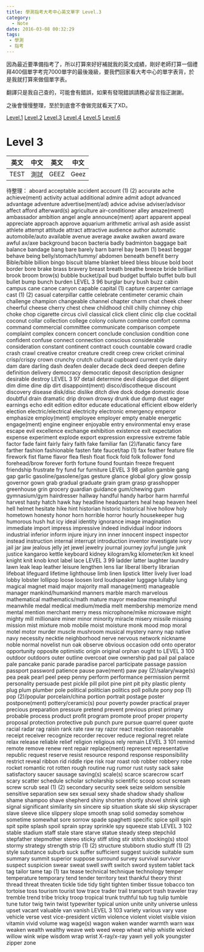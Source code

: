 ```yaml
---
title: 學測指考大考中心英文單字 Level.3
category:
  - Note
date: 2016-03-08 00:32:29
tags:
 - 學測
 - 指考
---
```


因為最近要準備指考了，所以打算來好好補就我的英文成績，剛好老師打算一個禮拜400個單字考完7000單字的最後幾級，要我們回家看大考中心的單字表背，於是我就打算來做個單字表。

翻譯只是我自己查的，可能會有錯誤，如果有發現錯誤請務必留言指正謝謝。

之後會慢慢整理，至於到底會不會做完就看天了XD。

<!--more-->

[Level.1](/note-2016-0308學測指考大考中心英文單字-Level-1/)
[Level.2](/note-2016-0308學測指考大考中心英文單字-Level-2/)
[Level.3](/note-2016-0308學測指考大考中心英文單字-Level-3/)
[Level.4](/note-2016-0308學測指考大考中心英文單字-Level-4/)
[Level.5](/note-2016-0308學測指考大考中心英文單字-Level-5/)
[Level.6](/note-2016-0308學測指考大考中心英文單字-Level-6/)

# Level 3

|英文|中文|英文|中文|
|-------|--|--|--|
|TEST|測試|GEEZ|Geez|


待整理：
aboard
acceptable
accident
account (1) (2)
accurate
ache
achieve(ment)
activity
actual
additional
admire
admit
adopt
advanced
advantage
adventure
advertise(ment/ad)
advice
advise
adviser/advisor
affect
afford
afterward(s)
agriculture
air-conditioner
alley
amaze(ment)
ambassador
ambition
angel
angle
announce(ment)
apart
apparent
appeal
appreciate
approach
approve
aquarium
arithmetic
arrival
ash
aside
assist
athlete
attempt
attitude
attract
attractive
audience
author
automatic
automobile/auto
available
avenue
average
awake
awaken
award
aware
awful
ax/axe
background
bacon
bacteria
badly
badminton
baggage
bait
balance
bandage
bang
bare
barely
barn
barrel
bay
beam (1)
beast
beggar
behave
being
belly/stomach/tummy/
 abdomen
beneath
benefit
berry
Bible/bible
billion
bingo
biscuit
blame
blanket
bleed
bless
blouse
bold
boot
border
bore
brake
brass
bravery
breast
breath
breathe
breeze
bride
brilliant
brook
broom
brow(s)
bubble
bucket/pail
bud
budget
buffalo
buffet
bulb
bull
bullet
bump
bunch
burden 
LEVEL 3
 96
burglar
bury
bush
buzz
cabin
campus
cane
canoe
canyon
capable
capital (1)
capture
carpenter
carriage
cast (1) (2)
casual
caterpillar
cattle
celebrate
centimeter
ceramic
chain
challenge
champion
changeable
channel
chapter
charm
chat
cheek
cheer
cheerful
cheese
cherry
chest
chew
childhood
chill
chilly
chimney
chip
choke
chop
cigarette
circus
civil
classical
click
client
clinic
clip
clue
cocktail
coconut
collar
collection
college
colony
column
combine
comfort
comma
command
commercial
committee
communicate
comparison
compete
complaint
complex
concern
concert
conclude
conclusion
condition
cone
confident
confuse
connect
connection
conscious
considerable
consideration
constant
continent
contract
couch
countable
coward
cradle
crash
crawl
creative
creator
creature
credit
creep
crew
cricket
criminal
crisp/crispy
crown
crunchy
crutch
cultural
cupboard
current
cycle
dairy
dam
dare
darling
dash
deafen
dealer
decade
deck
deed
deepen
define
definition
delivery
democracy
democratic
deposit
description
designer
desirable
destroy 
LEVEL 3
 97
detail
determine
devil
dialogue
diet
diligent
dim
dime
dine
dip
dirt
disappoint(ment)
disco/discotheque
discount
discovery
disease
disk/disc
dislike
ditch
dive
dock
dodge
domestic
dose
doubtful
drain
dramatic
drip
drown
drowsy
drunk
due
dump
dust
eager
earnings
echo
edit
edition
editor
educate
educational
efficient
elbow
elderly
election
electric/electrical
electricity
electronic
emergency
emperor
emphasize
employ(ment)
employee
employer
empty
enable
energetic
engage(ment)
engine
engineer
enjoyable
entry
environmental
envy
erase
escape
evil
excellence
exchange
exhibition
existence
exit
expectation
expense
experiment
explode
export
expression
expressive
extreme
fable
factor
fade
faint
fairly
fairy
faith
fake
familiar
fan (2)/fanatic
fancy
fare
farther
fashion
fashionable
fasten
fate
faucet/tap (1)
fax
feather
feature
file
firework
fist
flame
flavor
flea
flesh
float
flock
fold
folk
follower
fond
forehead/brow
forever
forth
fortune
found
fountain
freeze
frequent
friendship
frustrate
fry
fund
fur
furniture 
LEVEL 3
 98
gallon
gamble
gang
gap
garlic
gasoline/gasolene/gas
gesture
glance
global
glory
glow
gossip
governor
gown
grab
gradual
graduate
grain
gram
grasp
grasshopper
greenhouse
grin
grocery
guardian
guidance
gum/chewing gum
gymnasium/gym
hairdresser
hallway
handful
handy
harbor
harm
harmful
harvest
hasty
hatch
hawk
hay
headline
headquarters
heal
heap
heaven
heel
hell
helmet
hesitate
hike
hint
historian
historic
historical
hive
hollow
holy
hometown
honesty
honor
horn
horrible
horror
hourly
housekeeper
hug
humorous
hush
hut
icy
ideal
identity
ignorance
image
imagination
immediate
import
impress
impressive
indeed
individual
indoor
indoors
industrial
inferior
inform
injure
injury
inn
inner
innocent
inspect
inspector
instead
instruction
internal
interrupt
introduction
inventor
investigate
ivory
jail
jar
jaw
jealous
jelly
jet
jewel
jewelry
journal
journey
joyful
jungle
junk
justice
kangaroo
kettle
keyboard
kidney
kilogram/kg
kilometer/km
kit
kneel
knight
knit
knob
knot
label
lace 
LEVEL 3
 99
ladder
latter
laughter
laundry
lawn
leak
leap
leather
leisure
lengthen
lens
liar
liberal
liberty
librarian
lifeboat
lifeguard
lifetime
lighthouse
limb
linen
lipstick
litter
lively
liver
load
lobby
lobster
lollipop
loose
loosen
lord
loudspeaker
luggage
lullaby
lung
magical
magnet
maid
major
majority
mall
manage(ment)
manageable
manager
mankind/humankind
manners
marble
march
marvelous
mathematical
mathematics/math
mature
mayor
meadow
meaningful
meanwhile
medal
medical
medium/media
melt
membership
memorize
mend
mental
mention
merchant
merry
mess
microphone/mike
microwave
might
mighty
mill
millionaire
miner
minor
minority
miracle
misery
missile
missing
mission
mist
mixture
mob
mobile
moist
moisture
monk
mood
mop
moral
motel
motor
murder
muscle
mushroom
musical
mystery
nanny
nap
native
navy
necessity
necktie
neighborhood
nerve
nervous
network
nickname
noble
normal
novelist
nun
oak
observe
obvious
occasion
odd
onto
operator
opportunity
opposite
optimistic
origin
original
orphan
ought to 
LEVEL 3
 100
outdoor
outdoors
outer
outline
overcoat
owe
ownership
pad
pail
pal
palace
pale
pancake
panic
parade
paradise
parcel
participate
passage
passion
passport
password
patience
pause
pave(ment)
paw
pay (2)/salary/wage(s)
pea
peak
pearl
peel
peep
penny
perform
performance
permission
permit
personality
persuade
pest
pickle
pill
pilot
pine
pint
pit
pity
plastic
plenty
plug
plum
plumber
pole
political
politician
politics
poll
pollute
pony
pop (1)
pop (2)/popular
porcelain/china
portion
portrait
postage
poster
postpone(ment)
pottery/ceramic(s)
pour
poverty
powder
practical
prayer
precious
preparation
pressure
pretend
prevent
previous
priest
primary
probable
process
product
profit
program
promote
proof
proper
property
proposal
protection
protective
pub
punch
pure
pursue
quarrel
queer
quote
racial
radar
rag
raisin
rank
rate
raw
ray
razor
react
reaction
reasonable
receipt
receiver
recognize
recorder
recover
reduce
regional
regret
relate
relax
release
reliable
relief
religion
religious
rely
remain 
LEVEL 3
 101
remind
remote
remove
renew
rent
repair
replace(ment)
represent
representative
republic
request
reserve
resist
resource
respond
response
responsibility
restrict
reveal
ribbon
rid
riddle
ripe
risk
roar
roast
rob
robber
robbery
robe
rocket
romantic
rot
rotten
rough
routine
rug
rumor
rust
rusty
sack
sake
satisfactory
saucer
sausage
saving(s)
scale(s)
scarce
scarecrow
scarf
scary
scatter
schedule
scholar
scholarship
scientific
scoop
scout
scream
screw
scrub
seal (1) (2)
secondary
security
seek
seize
seldom
sensible
sensitive
separation
sew
sex
sexual
sexy
shade
shadow
shady
shallow
shame
shampoo
shave
shepherd
shiny
shorten
shortly
shovel
shrink
sigh
signal
significant
similarity
sin
sincere
sip
situation
skate
ski
skip
skyscraper
slave
sleeve
slice
slippery
slope
smooth
snap
solid
someday
somehow
sometime
somewhat
sore
sorrow
spade
spaghetti
specific
spice
spill
spin
spit
spite
splash
spoil
sprain
spray
sprinkle
spy
squeeze
stab 
LEVEL 3
 102
stable
stadium
staff
stale
stare
starve
statue
steady
steep
stepchild
stepfather
stepmother
stereo
sticky
stiff
sting
stir
stitch
stocking(s)
stool
stormy
strategy
strength
strip (1) (2)
structure
stubborn
studio
stuff (1) (2)
style
substance
suburb
suck
suffer
sufficient
suggest
suicide
suitable
sum
summary
summit
superior
suppose
surround
survey
survival
survivor
suspect
suspicion
swear
sweat
swell
swift
switch
sword
system
tablet
tack
tag
tailor
tame
tap (1)
tax
tease
technical
technique
technology
temper
temperature
temporary
tend
tender
territory
text
thankful
theory
thirst
thread
threat
threaten
tickle
tide
tidy
tight
tighten
timber
tissue
tobacco
ton
tortoise
toss
tourism
tourist
tow
trace
trader
trail
transport
trash
traveler
tray
tremble
trend
tribe
tricky
troop
tropical
trunk
truthful
tub
tug
tulip
tumble
tune
tutor
twig
twin
twist
typewriter
typical
union
unite
unity
universe
unless
upset
vacant
valuable
van
vanish 
LEVEL 3
 103
variety
various
vary
vase
vehicle
verse
vest
vice-president
victim
violence
violent
violet
visible
vision
vitamin
vivid
volume
wag
wage(s)
wagon
waken
wander
warmth
warn
wax
weaken
wealth
wealthy
weave
web
weed
weep
wheat
whip
whistle
wicked
willow
wink
wipe
wisdom
wrap
wrist
X-ray/x-ray
yawn
yell
yolk
youngster
zipper
zone